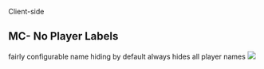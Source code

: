 Client-side
## MC- No Player Labels
fairly configurable name hiding
by default always hides all player names
![](img/1.gif)
